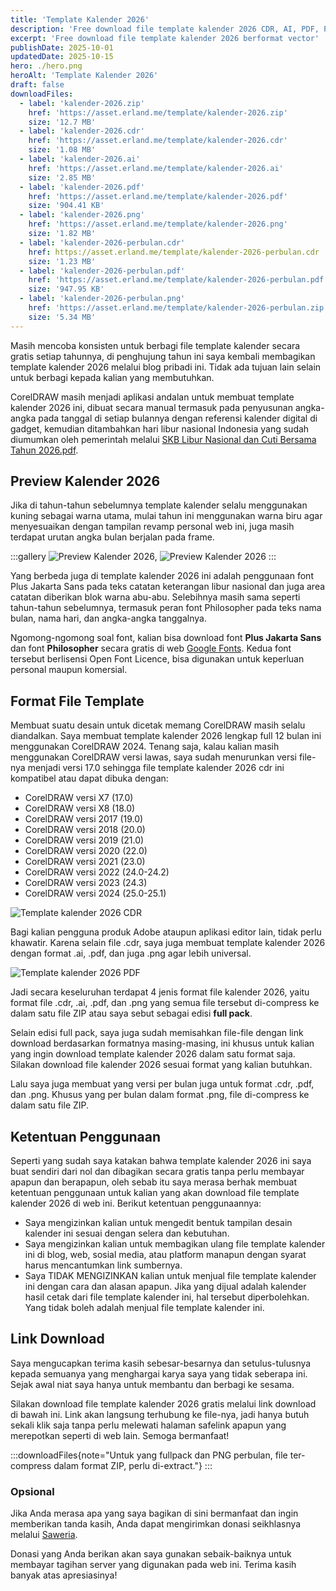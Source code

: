 ```yaml
---
title: 'Template Kalender 2026'
description: 'Free download file template kalender 2026 CDR, AI, PDF, PNG HD transparan, cukup sekali klik link download. Full 12 bulan lengkap hari libur nasional.'
excerpt: 'Free download file template kalender 2026 berformat vector'
publishDate: 2025-10-01
updatedDate: 2025-10-15
hero: ./hero.png
heroAlt: 'Template Kalender 2026'
draft: false
downloadFiles:
  - label: 'kalender-2026.zip'
    href: 'https://asset.erland.me/template/kalender-2026.zip'
    size: '12.7 MB'
  - label: 'kalender-2026.cdr'
    href: 'https://asset.erland.me/template/kalender-2026.cdr'
    size: '1.08 MB'
  - label: 'kalender-2026.ai'
    href: 'https://asset.erland.me/template/kalender-2026.ai'
    size: '2.85 MB'
  - label: 'kalender-2026.pdf'
    href: 'https://asset.erland.me/template/kalender-2026.pdf'
    size: '904.41 KB'
  - label: 'kalender-2026.png'
    href: 'https://asset.erland.me/template/kalender-2026.png'
    size: '1.82 MB'
  - label: 'kalender-2026-perbulan.cdr'
    href: https://asset.erland.me/template/kalender-2026-perbulan.cdr
    size: '1.23 MB'
  - label: 'kalender-2026-perbulan.pdf'
    href: 'https://asset.erland.me/template/kalender-2026-perbulan.pdf'
    size: '947.95 KB'
  - label: 'kalender-2026-perbulan.png'
    href: 'https://asset.erland.me/template/kalender-2026-perbulan.zip'
    size: '5.34 MB'
---
```


Masih mencoba konsisten untuk berbagi file template kalender secara gratis setiap tahunnya, di penghujung tahun ini saya kembali membagikan template kalender 2026 melalui blog pribadi ini. Tidak ada tujuan lain selain untuk berbagi kepada kalian yang membutuhkan.

CorelDRAW masih menjadi aplikasi andalan untuk membuat template kalender 2026 ini, dibuat secara manual termasuk pada penyusunan angka-angka pada tanggal di setiap bulannya dengan referensi kalender digital di gadget, kemudian ditambahkan hari libur nasional Indonesia yang sudah diumumkan oleh pemerintah melalui <a href="https://www.kemenkopmk.go.id/sites/default/files/pengumuman/2025-09/SKB%20Libur%20Nasional%20dan%20Cuti%20Bersama%20Tahun%202026.pdf" rel="nofollow noopener" target="_blank">SKB Libur Nasional dan Cuti Bersama Tahun 2026.pdf</a>.

## Preview Kalender 2026

Jika di tahun-tahun sebelumnya template kalender selalu menggunakan kuning sebagai warna utama, mulai tahun ini menggunakan warna biru agar menyesuaikan dengan tampilan revamp personal web ini, juga masih terdapat urutan angka bulan berjalan pada frame.

:::gallery
![Preview Kalender 2026](./template-kalender-2026.webp 'Preview Kalender Januari'),
![Preview Kalender 2026](./preview-template-kalender-2026.webp 'Preview Kalender Februari')
:::

Yang berbeda juga di template kalender 2026 ini adalah penggunaan font Plus Jakarta Sans pada teks catatan keterangan libur nasional dan juga area catatan diberikan blok warna abu-abu. Selebihnya masih sama seperti tahun-tahun sebelumnya, termasuk peran font Philosopher pada teks nama bulan, nama hari, dan angka-angka tanggalnya.

Ngomong-ngomong soal font, kalian bisa download font **Plus Jakarta Sans** dan font **Philosopher** secara gratis di web <a href="https://fonts.google.com/" rel="nofollow noopener" target="_blank">Google Fonts</a>. Kedua font tersebut berlisensi Open Font Licence, bisa digunakan untuk keperluan personal maupun komersial.

## Format File Template

Membuat suatu desain untuk dicetak memang CorelDRAW masih selalu diandalkan. Saya membuat template kalender 2026 lengkap full 12 bulan ini menggunakan CorelDRAW 2024. Tenang saja, kalau kalian masih menggunakan CorelDRAW versi lawas, saya sudah menurunkan versi file-nya menjadi versi 17.0 sehingga file template kalender 2026 cdr ini kompatibel atau dapat dibuka dengan:

- CorelDRAW versi X7 (17.0)
- CorelDRAW versi X8 (18.0)
- CorelDRAW versi 2017 (19.0)
- CorelDRAW versi 2018 (20.0)
- CorelDRAW versi 2019 (21.0)
- CorelDRAW versi 2020 (22.0)
- CorelDRAW versi 2021 (23.0)
- CorelDRAW versi 2022 (24.0-24.2)
- CorelDRAW versi 2023 (24.3)
- CorelDRAW versi 2024 (25.0-25.1)

![Template kalender 2026 CDR](./template-kalender-2026-cdr.png 'Template kalender 2026 CDR')

Bagi kalian pengguna produk Adobe ataupun aplikasi editor lain, tidak perlu khawatir. Karena selain file .cdr, saya juga membuat template kalender 2026 dengan format .ai, .pdf, dan juga .png agar lebih universal.

![Template kalender 2026 PDF](./template-kalender-2026-pdf.png 'Template kalender 2026 PDF')

Jadi secara keseluruhan terdapat 4 jenis format file kalender 2026, yaitu format file .cdr, .ai, .pdf, dan .png yang semua file tersebut di-compress ke dalam satu file ZIP atau saya sebut sebagai edisi **full pack**.

Selain edisi full pack, saya juga sudah memisahkan file-file dengan link download berdasarkan formatnya masing-masing, ini khusus untuk kalian yang ingin download template kalender 2026 dalam satu format saja. Silakan download file kalender 2026 sesuai format yang kalian butuhkan.

Lalu saya juga membuat yang versi per bulan juga untuk format .cdr, .pdf, dan .png. Khusus yang per bulan dalam format .png, file di-compress ke dalam satu file ZIP.

## Ketentuan Penggunaan

Seperti yang sudah saya katakan bahwa template kalender 2026 ini saya buat sendiri dari nol dan dibagikan secara gratis tanpa perlu membayar apapun dan berapapun, oleh sebab itu saya merasa berhak membuat ketentuan penggunaan untuk kalian yang akan download file template kalender 2026 di web ini. Berikut ketentuan penggunaannya:

- Saya mengizinkan kalian untuk mengedit bentuk tampilan desain kalender ini sesuai dengan selera dan kebutuhan.
- Saya mengizinkan kalian untuk membagikan ulang file template kalender ini di blog, web, sosial media, atau platform manapun dengan syarat harus mencantumkan link sumbernya.
- Saya TIDAK MENGIZINKAN kalian untuk menjual file template kalender ini dengan cara dan alasan apapun. Jika yang dijual adalah kalender hasil cetak dari file template kalender ini, hal tersebut diperbolehkan. Yang tidak boleh adalah menjual file template kalender ini.

## Link Download

Saya mengucapkan terima kasih sebesar-besarnya dan setulus-tulusnya kepada semuanya yang menghargai karya saya yang tidak seberapa ini. Sejak awal niat saya hanya untuk membantu dan berbagi ke sesama.

Silakan download file template kalender 2026 gratis melalui link download di bawah ini. Link akan langsung terhubung ke file-nya, jadi hanya butuh sekali klik saja tanpa perlu melewati halaman safelink apapun yang merepotkan seperti di web lain. Semoga bermanfaat!

:::downloadFiles{note="Untuk yang fullpack dan PNG perbulan, file ter-compress dalam format ZIP, perlu di-extract."}
:::

### Opsional

Jika Anda merasa apa yang saya bagikan di sini bermanfaat dan ingin memberikan tanda kasih, Anda dapat mengirimkan donasi seikhlasnya melalui <a href="https://saweria.co/erlandev" rel="nofollow noopener" target="_blank">Saweria</a>.

Donasi yang Anda berikan akan saya gunakan sebaik-baiknya untuk membayar tagihan server yang digunakan pada web ini. Terima kasih banyak atas apresiasinya!
